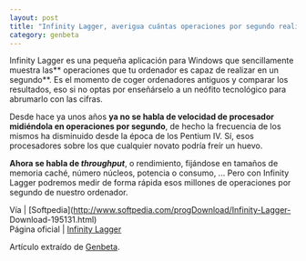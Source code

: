 ```yaml
---
layout: post
title: "Infinity Lagger, averigua cuántas operaciones por segundo realiza tu"
category: genbeta
---
```





Infinity Lagger es una pequeña aplicación para Windows que sencillamente
muestra las** operaciones que tu ordenador es capaz de realizar en un
segundo**. Es el momento de coger ordenadores antiguos y comparar los
resultados, eso si no optas por enseñárselo a un neófito tecnológico para
abrumarlo con las cifras.

Desde hace ya unos años **ya no se habla de velocidad de procesador midiéndola
en operaciones por segundo**, de hecho la frecuencia de los mismos ha
disminuido desde la época de los Pentium IV. Sí, esos procesadores sobre los
que cualquier novato podría freír un huevo.

**Ahora se habla de _throughput_**, o rendimiento, fijándose en tamaños de memoria caché, número núcleos, potencia o consumo, ... Pero con Infinity Lagger podremos medir de forma rápida esos millones de operaciones por segundo de nuestro ordenador.

Vía | [Softpedia](http://www.softpedia.com/progDownload/Infinity-Lagger-
Download-195131.html)  
Página oficial | [Infinity Lagger](http://code.google.com/p/inf/)

Artículo extraído de [Genbeta](http://www.genbeta.com).